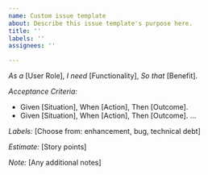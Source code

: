 ```yaml
---
name: Custom issue template
about: Describe this issue template's purpose here.
title: ''
labels: ''
assignees: ''

---
```


*As a* [User Role], 
*I need* [Functionality], 
*So that* [Benefit].

*Acceptance Criteria:*

*   Given [Situation], 
    When [Action], 
    Then [Outcome].
*   Given [Situation], 
    When [Action], 
    Then [Outcome]. 
    ...

*Labels:* 
[Choose from: enhancement, bug, technical debt]

*Estimate:* 
[Story points] 

*Note:* 
[Any additional notes]
